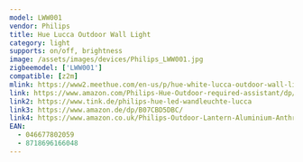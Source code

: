 ```yaml
---
model: LWW001
vendor: Philips
title: Hue Lucca Outdoor Wall Light
category: light
supports: on/off, brightness
image: /assets/images/devices/Philips_LWW001.jpg
zigbeemodel: ['LWW001']
compatible: [z2m]
mlink: https://www2.meethue.com/en-us/p/hue-white-lucca-outdoor-wall-light/1734630V0
link: https://www.amazon.com/Philips-Hue-Outdoor-required-assistant/dp/B07D8BDC39
link2: https://www.tink.de/philips-hue-led-wandleuchte-lucca
link3: https://www.amazon.de/dp/B07CBD5DBC/
link4: https://www.amazon.co.uk/Philips-Outdoor-Lantern-Aluminium-Anthracite/dp/B07CBD5DBC/
EAN: 
  - 046677802059
  - 8718696166048
---
```

